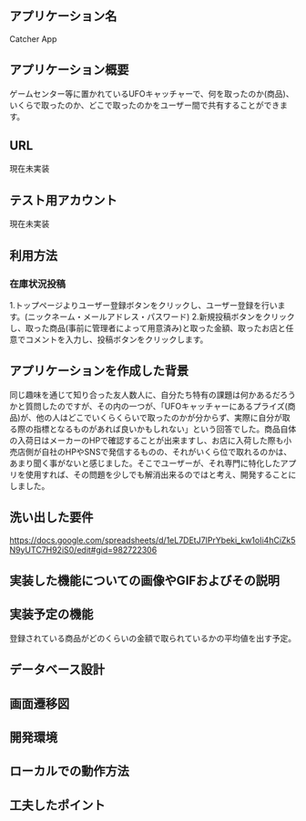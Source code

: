 ## アプリケーション名
Catcher App

## アプリケーション概要
ゲームセンター等に置かれているUFOキャッチャーで、何を取ったのか(商品)、いくらで取ったのか、どこで取ったのかをユーザー間で共有することができます。

## URL
現在未実装

## テスト用アカウント
現在未実装

## 利用方法

### 在庫状況投稿
1.トップページよりユーザー登録ボタンをクリックし、ユーザー登録を行います。(ニックネーム・メールアドレス・パスワード)
2.新規投稿ボタンをクリックし、取った商品(事前に管理者によって用意済み)と取った金額、取ったお店と任意でコメントを入力し、投稿ボタンをクリックします。

## アプリケーションを作成した背景
同じ趣味を通じて知り合った友人数人に、自分たち特有の課題は何かあるだろうかと質問したのですが、その内の一つが、「UFOキャッチャーにあるプライズ(商品)が、他の人はどこでいくらくらいで取ったのかが分からず、実際に自分が取る際の指標となるものがあれば良いかもしれない」という回答でした。商品自体の入荷日はメーカーのHPで確認することが出来ますし、お店に入荷した際も小売店側が自社のHPやSNSで発信するものの、それがいくら位で取れるのかは、あまり聞く事がないと感じました。そこでユーザーが、それ専門に特化したアプリを使用すれば、その問題を少しでも解消出来るのではと考え、開発することにしました。

## 洗い出した要件
https://docs.google.com/spreadsheets/d/1eL7DEtJ7IPrYbeki_kw1oIi4hCiZk5N9yUTC7H92iS0/edit#gid=982722306

## 実装した機能についての画像やGIFおよびその説明

## 実装予定の機能
登録されている商品がどのくらいの金額で取られているかの平均値を出す予定。

## データベース設計

## 画面遷移図

## 開発環境

## ローカルでの動作方法

## 工夫したポイント

